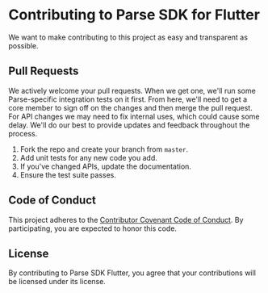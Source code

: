 # Contributing to Parse SDK for Flutter

We want to make contributing to this project as easy and transparent as possible.

## Pull Requests

We actively welcome your pull requests. When we get one, we'll run some Parse-specific integration tests on it first. From here, we'll need to get a core member to sign off on the changes and then merge the pull request. For API changes we may need to fix internal uses, which could cause some delay. We'll do our best to provide updates and feedback throughout the process.

1. Fork the repo and create your branch from `master`.
2. Add unit tests for any new code you add.
3. If you've changed APIs, update the documentation.
4. Ensure the test suite passes.

## Code of Conduct

This project adheres to the [Contributor Covenant Code of Conduct](https://github.com/parse-community/parse-server/blob/master/CODE_OF_CONDUCT.md). By participating, you are expected to honor this code.

## License

By contributing to Parse SDK Flutter, you agree that your contributions will be licensed under its license.

[stack-overflow]: http://stackoverflow.com/tags/parse.com
[bug-reports]: https://github.com/parse-community/parse-server
